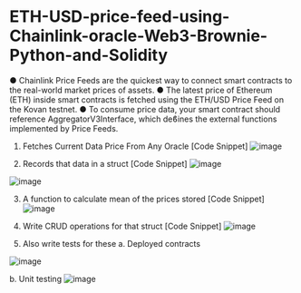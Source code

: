 # ETH-USD-price-feed-using-Chainlink-oracle-Web3-Brownie-Python-and-Solidity
● Chainlink Price Feeds are the quickest way to connect smart contracts to the real-world market prices of assets. 
● The latest price of Ethereum (ETH) inside smart contracts is fetched using the ETH/USD Price Feed on the Kovan testnet. 
● To consume price data, your smart contract should reference AggregatorV3Interface, which deϐines the external functions implemented by Price Feeds.
1. Fetches Current Data Price From Any Oracle [Code Snippet]
![image](https://user-images.githubusercontent.com/88326377/128458517-5e97c6e1-e1a8-4a99-9c2d-62997f3ecc48.png)

2. Records that data in a struct [Code Snippet]
![image](https://user-images.githubusercontent.com/88326377/128458555-24269f3b-98be-480f-a86b-15024e99c256.png)

![image](https://user-images.githubusercontent.com/88326377/128458575-a1c4152f-3e1a-4768-ba05-86be67a41506.png)

3. A function to calculate mean of the prices stored [Code Snippet]
![image](https://user-images.githubusercontent.com/88326377/128458595-7602aca8-cac8-4a98-8ab1-b27911b31201.png)

4. Write CRUD operations for that struct [Code Snippet]
![image](https://user-images.githubusercontent.com/88326377/128458617-f89c9aa6-2e6f-4659-a41f-760020702902.png)

5. Also write tests for these 
a. Deployed contracts 

![image](https://user-images.githubusercontent.com/88326377/128458680-bc033745-3d59-41f6-9cf8-64c1844b1808.png)

b. Unit testing
![image](https://user-images.githubusercontent.com/88326377/128458695-81f8c69d-6a61-4849-81a0-b9cf69beb06b.png)

